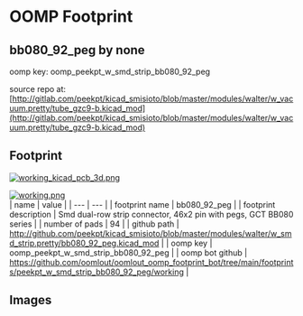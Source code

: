# OOMP Footprint  
## bb080_92_peg  by none  
  
oomp key: oomp_peekpt_w_smd_strip_bb080_92_peg  
  
source repo at: [http://gitlab.com/peekpt/kicad_smisioto/blob/master/modules/walter/w_vacuum.pretty/tube_gzc9-b.kicad_mod](http://gitlab.com/peekpt/kicad_smisioto/blob/master/modules/walter/w_vacuum.pretty/tube_gzc9-b.kicad_mod)  
## Footprint  
  
[![working_kicad_pcb_3d.png](working_kicad_pcb_3d_600.png)](working_kicad_pcb_3d.png)  
  
[![working.png](working_600.png)](working.png)  
| name | value | 
| --- | --- | 
| footprint name | bb080_92_peg | 
| footprint description | Smd dual-row strip connector, 46x2 pin with pegs, GCT BB080 series | 
| number of pads | 94 | 
| github path | http://github.com/peekpt/kicad_smisioto/blob/master/modules/walter/w_smd_strip.pretty/bb080_92_peg.kicad_mod | 
| oomp key | oomp_peekpt_w_smd_strip_bb080_92_peg | 
| oomp bot github | https://github.com/oomlout/oomlout_oomp_footprint_bot/tree/main/footprints/peekpt_w_smd_strip_bb080_92_peg/working | 
## Images  
